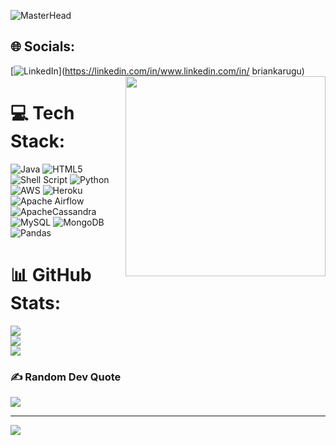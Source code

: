 
![MasterHead](https://josephliu.co/wp-content/uploads/2019/06/1-office-1516329_1920.jpeg)
## 🌐 Socials:
[![LinkedIn](https://img.shields.io/badge/LinkedIn-%230077B5.svg?logo=linkedin&logoColor=white)](https://linkedin.com/in/www.linkedin.com/in/  briankarugu) 
 <img align ='right' width='320' src='https://media3.giphy.com/media/qgQUggAC3Pfv687qPC/giphy.gif?cid=790b7611d92f24d465f57fc758d60a0fa04776c6271bf887&rid=giphy.gif&ct=g'>
# 💻 Tech Stack:
![Java](https://img.shields.io/badge/java-%23ED8B00.svg?style=for-the-badge&logo=java&logoColor=white) ![HTML5](https://img.shields.io/badge/html5-%23E34F26.svg?style=for-the-badge&logo=html5&logoColor=white) ![Shell Script](https://img.shields.io/badge/shell_script-%23121011.svg?style=for-the-badge&logo=gnu-bash&logoColor=white) ![Python](https://img.shields.io/badge/python-3670A0?style=for-the-badge&logo=python&logoColor=ffdd54) ![AWS](https://img.shields.io/badge/AWS-%23FF9900.svg?style=for-the-badge&logo=amazon-aws&logoColor=white) ![Heroku](https://img.shields.io/badge/heroku-%23430098.svg?style=for-the-badge&logo=heroku&logoColor=white) ![Apache Airflow](https://img.shields.io/badge/Apache%20Airflow-017CEE?style=for-the-badge&logo=Apache%20Airflow&logoColor=white) ![ApacheCassandra](https://img.shields.io/badge/cassandra-%231287B1.svg?style=for-the-badge&logo=apache-cassandra&logoColor=white) ![MySQL](https://img.shields.io/badge/mysql-%2300f.svg?style=for-the-badge&logo=mysql&logoColor=white) ![MongoDB](https://img.shields.io/badge/MongoDB-%234ea94b.svg?style=for-the-badge&logo=mongodb&logoColor=white) ![Pandas](https://img.shields.io/badge/pandas-%23150458.svg?style=for-the-badge&logo=pandas&logoColor=white)
# 📊 GitHub Stats:
![](https://github-readme-stats.vercel.app/api?username=BrianNgariK&theme=dark&hide_border=false&include_all_commits=false&count_private=false)<br/>
![](https://github-readme-streak-stats.herokuapp.com/?user=BrianNgariK&theme=dark&hide_border=false)<br/>
![](https://github-readme-stats.vercel.app/api/top-langs/?username=BrianNgariK&theme=dark&hide_border=false&include_all_commits=false&count_private=false&layout=compact)

### ✍️ Random Dev Quote
![](https://quotes-github-readme.vercel.app/api?type=horizontal&theme=dark)

---
[![](https://visitcount.itsvg.in/api?id=BrianNgariK&icon=1&color=0)](https://visitcount.itsvg.in)

<!-- Proudly created with GPRM ( https://gprm.itsvg.in ) -->
